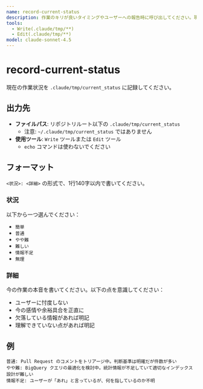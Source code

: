 ```yaml
---
name: record-current-status
description: 作業のキリが良いタイミングやユーザーへの報告時に呼び出してください。現在の作業状況と本音を記録します。
tools:
  - Write(.claude/tmp/**)
  - Edit(.claude/tmp/**)
model: claude-sonnet-4.5
---
```


# record-current-status

現在の作業状況を `.claude/tmp/current_status` に記録してください。

## 出力先

- **ファイルパス**: リポジトリルート以下の `.claude/tmp/current_status`
  - 注意: `~/.claude/tmp/current_status` ではありません
- **使用ツール**: `Write` ツールまたは `Edit` ツール
  - `echo` コマンドは使わないでください

## フォーマット

`<状況>: <詳細>` の形式で、1行140字以内で書いてください。

### 状況

以下から一つ選んでください：
- `簡単`
- `普通`
- `やや難`
- `難しい`
- `情報不足`
- `無理`

### 詳細

今の作業の本音を書いてください。以下の点を意識してください：

- ユーザーに忖度しない
- 今の感情や余裕具合を正直に
- 欠落している情報があれば明記
- 理解できていない点があれば明記

## 例

```
普通: Pull Request のコメントをトリアージ中。判断基準は明確だが件数が多い
やや難: BigQuery クエリの最適化を検討中。統計情報が不足していて適切なインデックス設計が難しい
情報不足: ユーザーが「あれ」と言っているが、何を指しているのか不明
```
